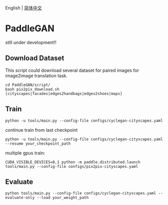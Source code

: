 English | [简体中文](./README.md)

# PaddleGAN

still under development!!

## Download Dataset
This script could download several dataset for paired images for image2image translation task.

```
cd PaddleGAN/script/
bash pix2pix_download.sh [cityscapes|facades|edges2handbags|edges2shoes|maps]
```
## Train
```
python -u tools/main.py --config-file configs/cyclegan-cityscapes.yaml
```

continue train from last checkpoint
```
python -u tools/main.py --config-file configs/cyclegan-cityscapes.yaml --resume your_checkpoint_path
```

multiple gpus train:
```
CUDA_VISIBLE_DEVICES=0,1 python -m paddle.distributed.launch tools/main.py --config-file configs/pix2pix-cityscapes.yaml
```

## Evaluate
```
python tools/main.py --config-file configs/cyclegan-cityscapes.yaml --evaluate-only --load your_weight_path
```

